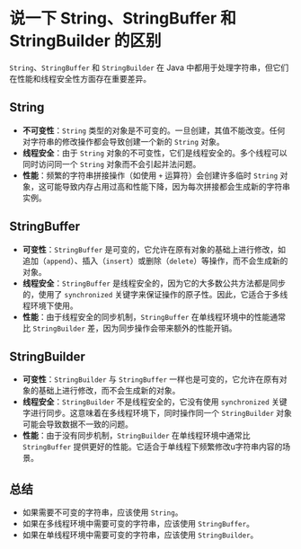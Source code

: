 # 说一下 String、StringBuffer 和 StringBuilder 的区别

`String`、`StringBuffer` 和 `StringBuilder` 在 Java 中都用于处理字符串，但它们在性能和线程安全性方面存在重要差异。

## String

+ **不可变性**：`String` 类型的对象是不可变的。一旦创建，其值不能改变。任何对字符串的修改操作都会导致创建一个新的 `String` 对象。
+ **线程安全**：由于 `String` 对象的不可变性，它们是线程安全的。多个线程可以同时访问同一个 `String` 对象而不会引起并法问题。
+ **性能**：频繁的字符串拼接操作（如使用 `+` 运算符）会创建许多临时 `String` 对象，这可能导致内存占用过高和性能下降，因为每次拼接都会生成新的字符串实例。


## StringBuffer

+ **可变性**：`StringBuffer` 是可变的，它允许在原有对象的基础上进行修改，如追加（`append`）、插入（`insert`）或删除（`delete`）等操作，而不会生成新的对象。
+ **线程安全**：`StringBuffer` 是线程安全的，因为它的大多数公共方法都是同步的，使用了 `synchronized` 关键字来保证操作的原子性。因此，它适合于多线程环境下使用。
+ **性能**：由于线程安全的同步机制，`StringBuffer` 在单线程环境中的性能通常比 `StringBuilder` 差，因为同步操作会带来额外的性能开销。


## StringBuilder

+ **可变性**：`StringBuilder` 与 `StringBuffer` 一样也是可变的，它允许在原有对象的基础上进行修改，而不会生成新的对象。
+ **线程安全**：`StringBuilder` 不是线程安全的，它没有使用 `synchronized` 关键字进行同步。这意味着在多线程环境下，同时操作同一个 `StringBuilder` 对象可能会导致数据不一致的问题。
+ **性能**：由于没有同步机制，`StringBuilder` 在单线程环境中通常比 `StringBuffer` 提供更好的性能。它适合于单线程下频繁修改u字符串内容的场景。


## 总结

+ 如果需要不可变的字符串，应该使用 `String`。
+ 如果在多线程环境中需要可变的字符串，应该使用 `StringBuffer`。
+ 如果在单线程环境中需要可变的字符串，应该使用 `StringBuilder`。